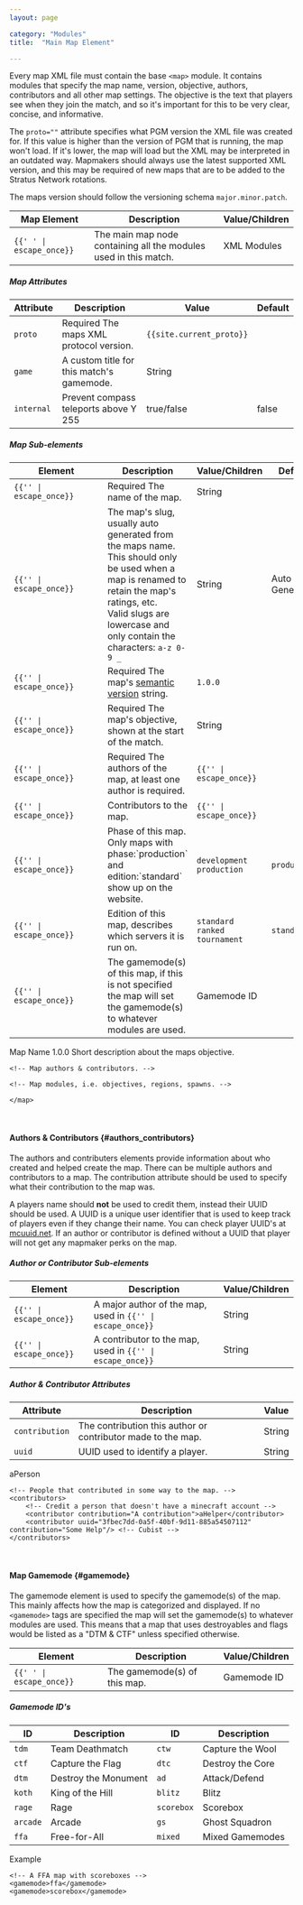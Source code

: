 ```yaml
---
layout: page

category: "Modules"
title:  "Main Map Element"

---
```


Every map XML file must contain the base `<map>` module. It contains modules that specify the map name, version, objective, authors, contributors and all other map settings. The objective is the text that players see when they join the match, and so it's important for this to be very clear, concise, and informative.

The `proto=""` attribute specifies what PGM version the XML file was created for. If this value is higher than the version of PGM that is running, the map won't load. If it's lower, the map will load but the XML may be interpreted in an outdated way. Mapmakers should always use the latest supported XML version, and this may be required of new maps that are to be added to the Stratus Network rotations.

The maps version should follow the versioning schema `major.minor.patch`.

<div class='table-responsive'>
  <table class='table table-striped table-condensed'>
    <thead>
      <tr>
        <th>Map Element</th>
        <th>Description</th>
        <th>Value/Children</th>
      </tr>
    </thead>
    <tbody>
      <tr>
        <td>
          <span class='highlight'>
            <code>{{'<map> </map>' | escape_once}}</code>
          </span>
        </td>
        <td>
          The main map node containing all the modules used in this match.
        </td>
        <td>
          <span class='label label-default'>XML Modules</span>
        </td>
      </tr>
    </tbody>
  </table>
</div>
<h5>Map Attributes</h5>
<div class='table-responsive'>
  <table class='table table-striped table-condensed'>
    <thead>
      <tr>
        <th>Attribute</th>
        <th>Description</th>
        <th>Value</th>
        <th>Default</th>
      </tr>
    </thead>
    <tbody>
      <tr>
        <td>
          <code>proto</code>
        </td>
        <td>
          <span class='label label-danger'>Required</span>
          The maps XML protocol version.
        </td>
        <td>
          <code>{{site.current_proto}}</code>
        </td>
        <td></td>
      </tr>
      <tr>
        <td>
          <code>game</code>
        </td>
        <td>A custom title for this match's gamemode.</td>
        <td>
          <span class='label label-primary'>String</span>
        </td>
        <td></td>
      </tr>
      <tr>
        <td>
          <code>internal</code>
        </td>
        <td>Prevent compass teleports above Y 255</td>
        <td>
          <span class='label label-primary'>true/false</span>
        </td>
        <td>false</td>
      </tr>
    </tbody>
  </table>
</div>
<h5>Map Sub-elements</h5>
<div class='table-responsive'>
  <table class='table table-striped table-condensed'>
    <thead>
      <tr>
        <th style='min-width: 150px;'>Element</th>
        <th>Description</th>
        <th>Value/Children</th>
        <th>Default</th>
      </tr>
    </thead>
    <tbody>
      <tr>
        <td>
          <span class='highlight'>
            <code>{{'<name>' | escape_once}}</code>
          </span>
        </td>
        <td>
          <span class='label label-danger'>Required</span>
          The name of the map.
        </td>
        <td>
          <span class='label label-primary'>String</span>
        </td>
        <td></td>
      </tr>
      <tr>
        <td>
          <span class='highlight'>
            <code>{{'<slug>' | escape_once}}</code>
          </span>
        </td>
        <td>
          The map's slug, usually auto generated from the maps name.
          This should only be used when a map is renamed to retain the map's ratings, etc.
          <br/>
          Valid slugs are lowercase and only contain the characters: <code>a-z 0-9 _</code>
        </td>
        <td>
          <span class='label label-primary'>String</span>
        </td>
        <td>
          <span class='label label-default'>Auto Generated</span>
        </td>
      </tr>
      <tr>
        <td>
          <span class='highlight'>
            <code>{{'<version>' | escape_once}}</code>
          </span>
        </td>
        <td>
          <span class='label label-danger'>Required</span>
          The map's
          <a href='http://semver.org'>semantic version</a>
          string.
        </td>
        <td>
          <code>1.0.0</code>
        </td>
        <td></td>
      </tr>
      <tr>
        <td>
          <span class='highlight'>
            <code>{{'<objective>' | escape_once}}</code>
          </span>
        </td>
        <td>
          <span class='label label-danger'>Required</span>
          The map's objective, shown at the start of the match.
        </td>
        <td>
          <span class='label label-primary'>String</span>
        </td>
        <td></td>
      </tr>
      <tr>
        <td>
          <span class='highlight'>
            <code>{{'<authors>' | escape_once}}</code>
          </span>
        </td>
        <td>
          <span class='label label-danger'>Required</span>
          The authors of the map, at least one author is required.
        </td>
        <td>
          <code>{{'<author>' | escape_once}}</code>
        </td>
        <td></td>
      </tr>
      <tr>
        <td>
          <span class='highlight'>
            <code>{{'<contributors>' | escape_once}}</code>
          </span>
        </td>
        <td>
          Contributors to the map.
        </td>
        <td>
          <code>{{'<contributor>' | escape_once}}</code>
        </td>
        <td></td>
      </tr>
      <tr>
        <td>
          <span class='highlight'>
            <code>{{'<phase>' | escape_once}}</code>
          </span>
        </td>
        <td>
          Phase of this map. Only maps with phase:`production` and edition:`standard` show up on the website.
        </td>
        <td>
          <code>development</code>
          <code>production</code>
        </td>
        <td>
          <code>production</code>
        </td>
      </tr>
      <tr>
        <td>
          <span class='highlight'>
            <code>{{'<edition>' | escape_once}}</code>
          </span>
        </td>
        <td>Edition of this map, describes which servers it is run on.</td>
        <td>
          <code>standard</code>
          <code>ranked</code>
          <code>tournament</code>
        </td>
        <td>
          <code>standard</code>
        </td>
      </tr>
      <tr>
        <td>
          <span class='highlight'>
            <code>{{'<gamemode>' | escape_once}}</code>
          </span>
        </td>
        <td>
          <a class='left-ref-link' href='#gamemode'><i class="fa fa-chevron-down"></i></a>
          The gamemode(s) of this map, if this is not specified the map will set the gamemode(s) to whatever modules are used.
        </td>
        <td>
          <span class='label label-primary'>Gamemode ID</span>
        </td>
        <td></td>
      </tr>
    </tbody>
  </table>
</div>
    <?xml version="1.0"?>
    <map proto="{{site.current_proto}}">
    <name>Map Name</name>
    <version>1.0.0</version>
    <objective>Short description about the maps objective.</objective>

    <!-- Map authors & contributors. -->

    <!-- Map modules, i.e. objectives, regions, spawns. -->

    </map>



<br/>

#### Authors & Contributors {#authors_contributors}
The authors and contributers elements provide information about who created and helped create the map. There can be multiple authors and contributors to a map. The contribution attribute should be used to specify what their contribution to the map was.

A players name should **not** be used to credit them, instead their UUID should be used. A UUID is a unique user identifier that is used to keep track of players even if they change their name. You can check player UUID's at [mcuuid.net](http://mcuuid.net). If an author or contributor is defined without a UUID that player will not get any mapmaker perks on the map.
<h5>Author or Contributor Sub-elements</h5>
<div class='table-responsive'>
  <table class='table table-striped table-condensed'>
    <thead>
      <tr>
        <th>Element</th>
        <th>Description</th>
        <th>Value/Children</th>
      </tr>
    </thead>
    <tbody>
      <tr>
        <td>
          <span class='highlight'>
            <code>{{'<author>' | escape_once}}</code>
          </span>
        </td>
        <td>
          A major author of the map, used in
          <code>{{'<authors>' | escape_once}}</code>
          <br/>
        </td>
        <td>
          <span class='label label-primary'>String</span>
        </td>
      </tr>
      <tr>
        <td>
          <span class='highlight'>
            <code>{{'<contributor>' | escape_once}}</code>
          </span>
        </td>
        <td>
          A contributor to the map, used in
          <code>{{'<contributors>' | escape_once}}</code>
        </td>
        <td>
          <span class='label label-primary'>String</span>
        </td>
      </tr>
    </tbody>
  </table>
</div>
<h5>Author & Contributor Attributes</h5>
<div class='table-responsive'>
  <table class='table table-striped table-condensed'>
    <thead>
      <tr>
        <th>Attribute</th>
        <th>Description</th>
        <th>Value</th>
      </tr>
    </thead>
    <tbody>
      <tr>
        <td>
          <code>contribution</code>
        </td>
        <td>The contribution this author or contributor made to the map.</td>
        <td>
          <span class='label label-primary'>String</span>
        </td>
      </tr>
      <tr>
        <td>
          <code>uuid</code>
        </td>
        <td>UUID used to identify a player.</td>
        <td>
          <span class='label label-primary'>String</span>
        </td>
      </tr>
    </tbody>
  </table>
</div>
    <!-- Major map authors. -->
    <authors>
        <author>aPerson</author>
        <author uuid="ef4ea031-998f-4ec9-b7b6-1bdd428bcef8" contribution="Clarification of element usage, etc."/> <!-- Plastix -->
        <author uuid="260004f0-996b-4539-ba21-df4ee6336b63"/> <!-- Elliott_ -->
    </authors>

    <!-- People that contributed in some way to the map. -->
    <contributors>
        <!-- Credit a person that doesn't have a minecraft account -->
        <contributor contribution="A contribution">aHelper</contributor>
        <contributor uuid="3fbec7dd-0a5f-40bf-9d11-885a54507112" contribution="Some Help"/> <!-- Cubist -->
    </contributors>


<br/>

#### Map Gamemode {#gamemode}

The gamemode element is used to specify the gamemode(s) of the map.
This mainly affects how the map is categorized and displayed.
If no `<gamemode>` tags are specified the map will set the gamemode(s) to whatever modules are used.
This means that a map that uses destroyables and flags would be listed as a "DTM & CTF" unless specified otherwise.

<div class='table-responsive'>
  <table class='table table-striped table-condensed'>
    <thead>
      <tr>
        <th>Element</th>
        <th>Description</th>
        <th>Value/Children</th>
      </tr>
    </thead>
    <tbody>
      <tr>
        <td>
          <span class='highlight'>
            <code>{{'<gamemode> </gamemode>' | escape_once}}</code>
          </span>
        </td>
        <td>
          The gamemode(s) of this map.
        </td>
        <td>
          <span class='label label-primary'>Gamemode ID</span>
        </td>
      </tr>
    </tbody>
  </table>
</div>
<h5>Gamemode ID's</h5>
<div class='table-responsive'>
  <table class='table table-striped table-condensed'>
    <thead>
      <tr>
        <th>ID</th>
        <th>Description</th>
        <th>ID</th>
        <th>Description</th>
      </tr>
    </thead>
    <tbody>
      <tr>
        <td>
          <code>tdm</code>
        </td>
        <td>Team Deathmatch</td>
        <td>
          <code>ctw</code>
        </td>
        <td>Capture the Wool</td>
      </tr>
      <tr>
        <td>
          <code>ctf</code>
        </td>
        <td>Capture the Flag</td>
        <td>
          <code>dtc</code>
        </td>
        <td>Destroy the Core</td>
      </tr>
      <tr>
        <td>
          <code>dtm</code>
        </td>
        <td>Destroy the Monument</td>
        <td>
          <code>ad</code>
        </td>
        <td>Attack/Defend</td>
      </tr>
      <tr>
        <td>
          <code>koth</code>
        </td>
        <td>King of the Hill</td>
        <td>
          <code>blitz</code>
        </td>
        <td>Blitz</td>
      </tr>
      <tr>
        <td>
          <code>rage</code>
        </td>
        <td>Rage</td>
        <td>
          <code>scorebox</code>
        </td>
        <td>Scorebox</td>
      </tr>
      <tr>
        <td>
          <code>arcade</code>
        </td>
        <td>Arcade</td>
        <td>
          <code>gs</code>
        </td>
        <td>Ghost Squadron</td>
      </tr>
      <tr>
        <td>
          <code>ffa</code>
        </td>
        <td>Free-for-All</td>
        <td>
          <code>mixed</code>
        </td>
        <td>Mixed Gamemodes</td>
      </tr>
    </tbody>
  </table>
</div>

Example

    <!-- A FFA map with scoreboxes -->
    <gamemode>ffa</gamemode>
    <gamemode>scorebox</gamemode>
